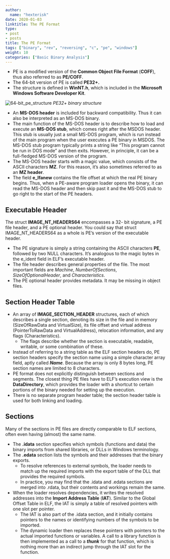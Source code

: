```yaml
---
author:
  name: "hexterisk"
date: 2020-01-03
linktitle: The PE Format
type:
- post
- posts
title: The PE Format
tags: ["binary", "rev", "reversing", "c", "pe", "windows"]
weight: 10
categories: ["Basic Binary Analysis"]
---
```


*   PE is a modified version of the **Common Object File Format** (**COFF**), thus also referred to as **PE/COFF**.
*   The 64-bit version of PE is called **PE32+.**
*   The structure is defined in **WinNT.h**, which is included in the **Microsoft Windows Software Developer Kit**.

![64-bit_pe_structure](/The_PE_Format/image.png)
_PE32+ binary structure_

*   An **MS-DOS header** is included for backward compatibility. Thus it can also be interpreted as an MS-DOS binary.
*   The main function of the MS-DOS header is to describe how to load and execute an **MS-DOS stub**, which comes right after the MSDOS header. This stub is usually just a small MS-DOS program, which is run instead of the main program when the user executes a PE binary in MSDOS. The MS-DOS stub program typically prints a string like “This program cannot be run in DOS mode” and then exits. However, in principle, it can be a full-fledged MS-DOS version of the program.
*   The MS-DOS header starts with a magic value, which consists of the ASCII characters **MZ**. For this reason, it’s also sometimes referred to as an **MZ header**.
*   The field **e\_lfanew** contains the file offset at which the real PE binary begins. Thus, when a PE-aware program loader opens the binary, it can read the MS-DOS header and then skip past it and the MS-DOS stub to go right to the start of the PE headers.

## Executable Header

The struct **IMAGE\_NT\_HEADERS64** encompasses a 32- bit signature, a PE file header, and a PE optional header. You could say that struct IMAGE\_NT\_HEADERS64 as a whole is PE’s version of the executable header.

*   The PE signature is simply a string containing the ASCII characters **PE**, followed by two NULL characters. It’s analogous to the magic bytes in the e\_ident field in ELF’s executable header.
*   The file header describes general properties of the file. The most important fields are _Machine_, _NumberOfSections_, _SizeOfOptionalHeader_, and _Characteristics_.
*   The PE optional header provides metadata. It may be missing in object files.

## Section Header Table

*   An array of **IMAGE\_SECTION\_HEADER** structures, each of which describes a single section, denoting its size in the file and in memory (SizeOfRawData and VirtualSize), its file offset and virtual address (PointerToRawData and VirtualAddress), relocation information, and any flags (Characteristics).
    *   The flags describe whether the section is executable, readable, writable, or some combination of these.
*   Instead of referring to a string table as the ELF section headers do, PE section headers specify the section name using a simple character array field, aptly called _**Name**_. Because the array is only 8 bytes long, PE section names are limited to 8 characters.
*   PE format does not explicitly distinguish between sections and segments. The closest thing PE files have to ELF’s execution view is the **DataDirectory**, which provides the loader with a shortcut to certain portions of the binary needed for setting up the execution.
*   There is no separate program header table; the section header table is used for both linking and loading.

## Sections

Many of the sections in PE files are directly comparable to ELF sections, often even having (almost) the same name.

*   The **.idata** section specifies which symbols (functions and data) the binary imports from shared libraries, or DLLs in Windows terminology.
*   The **.edata** section lists the symbols and their addresses that the binary exports.
    *   To resolve references to external symbols, the loader needs to match up the required imports with the export table of the DLL that provides the required symbols.
    *   In practice, you may find that the .idata and .edata sections are merged into .rdata, but their contents and workings remain the same.
*   When the loader resolves dependencies, it writes the resolved addresses into the **Import Address Table** (**IAT**). Similar to the Global Offset Table in ELF, the IAT is simply a table of resolved pointers with one slot per pointer.
    *   The IAT is also part of the .idata section, and it initially contains pointers to the names or identifying numbers of the symbols to be imported.
    *   The dynamic loader then replaces these pointers with pointers to the actual imported functions or variables. A call to a library function is then implemented as a call to a _**thunk**_ for that function, which is nothing more than an indirect jump through the IAT slot for the function.
